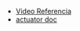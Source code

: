 * [Video Referencia](https://youtu.be/4OVe0MWgZ4k?si=PaDy-GsNQDvusOlr)
* [actuator doc](https://docs.spring.io/spring-boot/docs/current/reference/html/actuator.html)